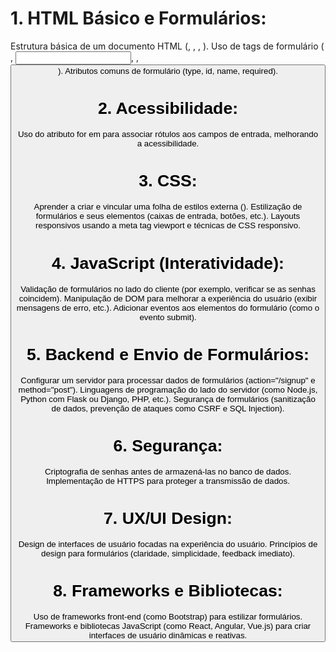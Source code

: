<h1>1. HTML Básico e Formulários:</h1>
Estrutura básica de um documento HTML (<!DOCTYPE html>, <html>, <head>, <body>).
Uso de tags de formulário (<form>, <input>, <label>, <button>).
Atributos comuns de formulário (type, id, name, required).

<h1>2. Acessibilidade:</h1>
Uso do atributo for em <label> para associar rótulos aos campos de entrada, melhorando a acessibilidade.

<h1>3. CSS:</h1>
Aprender a criar e vincular uma folha de estilos externa (<link rel="stylesheet" href="cadastro.css">).
Estilização de formulários e seus elementos (caixas de entrada, botões, etc.).
Layouts responsivos usando a meta tag viewport e técnicas de CSS responsivo.

<h1>4. JavaScript (Interatividade):</h1>
Validação de formulários no lado do cliente (por exemplo, verificar se as senhas coincidem).
Manipulação de DOM para melhorar a experiência do usuário (exibir mensagens de erro, etc.).
Adicionar eventos aos elementos do formulário (como o evento submit).

<h1>5. Backend e Envio de Formulários:</h1>
Configurar um servidor para processar dados de formulários (action="/signup" e method="post").
Linguagens de programação do lado do servidor (como Node.js, Python com Flask ou Django, PHP, etc.).
Segurança de formulários (sanitização de dados, prevenção de ataques como CSRF e SQL Injection).

<h1>6. Segurança:</h1>
Criptografia de senhas antes de armazená-las no banco de dados.
Implementação de HTTPS para proteger a transmissão de dados.

<h1>7. UX/UI Design:</h1>
Design de interfaces de usuário focadas na experiência do usuário.
Princípios de design para formulários (claridade, simplicidade, feedback imediato).

<h1>8. Frameworks e Bibliotecas:</h1>
Uso de frameworks front-end (como Bootstrap) para estilizar formulários.
Frameworks e bibliotecas JavaScript (como React, Angular, Vue.js) para criar interfaces de usuário dinâmicas e reativas.
